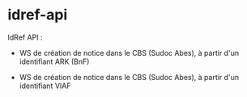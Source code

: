 # idref-api
IdRef API :

- WS de création de notice dans le CBS (Sudoc Abes), à partir d'un identifiant ARK (BnF)

- WS de création de notice dans le CBS (Sudoc Abes), à partir d'un identifiant VIAF
